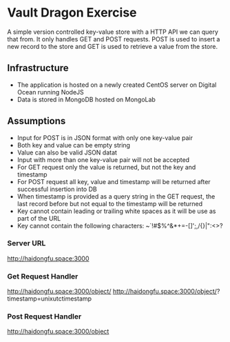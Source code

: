 # Vault Dragon Exercise
A simple version controlled key-value store with a HTTP API we can query that from.
It only handles GET and POST requests. 
POST is used to insert a new record to the store and GET is used to retrieve a value from the store.
## Infrastructure
* The application is hosted on a newly created CentOS server on Digital Ocean running NodeJS
* Data is stored in MongoDB hosted on MongoLab
## Assumptions
* Input for POST is in JSON format with only one key-value pair
* Both key and value can be empty string
* Value can also be valid JSON datat
* Input with more than one key-value pair will not be accepted
* For GET request only the value is returned, but not the key and timestamp
* For POST request all key, value and timestamp will be returned after successful insertion into DB
* When timestamp is provided as a query string in the GET request, the last record before but not equal to the timestamp will be returned
* Key cannot contain leading or trailing white spaces as it will be use as part of the URL
* Key cannot contain the following characters: ~`!#$%^&*+=-[]';,/{}|\":<>?
### Server URL
http://haidongfu.space:3000
### Get Request Handler
http://haidongfu.space:3000/object/<key>
http://haidongfu.space:3000/object/<key>?timestamp=unixutctimestamp
### Post Request Handler
http://haidongfu.space:3000/object